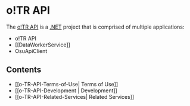 # o!TR API

The [o!TR API](https://github.com/osu-tournament-rating/otr-api) is a [.NET](https://dotnet.microsoft.com/en-us/) project that is comprised of multiple applications:

* o!TR API
* [[DataWorkerService]]
* OsuApiClient

## Contents

- [[o-TR-API-Terms-of-Use| Terms of Use]]
- [[o-TR-API-Development | Development]]
- [[o-TR-API-Related-Services| Related Services]]
